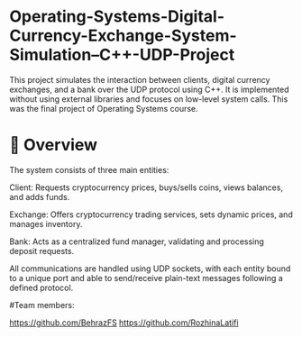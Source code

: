 # Operating-Systems-Digital-Currency-Exchange-System-Simulation–C++-UDP-Project

This project simulates the interaction between clients, digital currency exchanges, and a bank over the UDP protocol using C++. It is implemented without using external libraries and focuses on low-level system calls. This was the final project of Operating Systems course.

# 📌 Overview
The system consists of three main entities:

Client: Requests cryptocurrency prices, buys/sells coins, views balances, and adds funds.

Exchange: Offers cryptocurrency trading services, sets dynamic prices, and manages inventory.

Bank: Acts as a centralized fund manager, validating and processing deposit requests.

All communications are handled using UDP sockets, with each entity bound to a unique port and able to send/receive plain-text messages following a defined protocol.

#Team members:

https://github.com/BehrazFS
https://github.com/RozhinaLatifi
